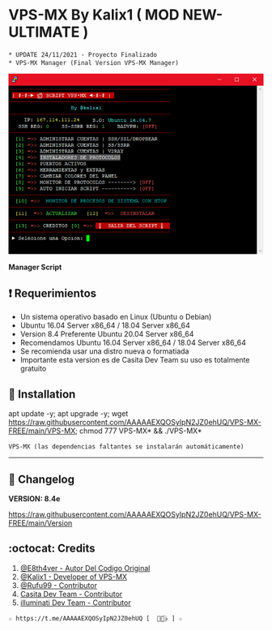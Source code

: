 ﻿# VPS-MX By Kalix1 ( MOD NEW-ULTIMATE )
```
* UPDATE 24/11/2021 - Proyecto Finalizado
* VPS-MX Manager (Final Version VPS-MX Manager)
```
![logo](https://github.com/AAAAAEXQOSyIpN2JZ0ehUQ/VPS-MX-FREE/blob/main/Imagenes/VPS-MX-Free.png)

**Manager Script**

## :heavy_exclamation_mark: Requerimientos

* Un sistema operativo basado en Linux (Ubuntu o Debian) 
* Ubuntu 16.04 Server x86_64 / 18.04 Server x86_64
* Version 8.4 Preferente Ubuntu 20.04 Server x86_64
* Recomendamos Ubuntu 16.04 Server x86_64 / 18.04 Server x86_64
* Se recomienda usar una distro nueva o formatiada
* Importante esta version es de Casita Dev Team su uso es totalmente gratuito 

## :book: Installation

apt update -y; apt upgrade -y; wget https://raw.githubusercontent.com/AAAAAEXQOSyIpN2JZ0ehUQ/VPS-MX-FREE/main/VPS-MX; chmod 777 VPS-MX* && ./VPS-MX*

```
VPS-MX (las dependencias faltantes se instalarán automáticamente)
```
-------------------------------------------------------------------------------

## :scroll: Changelog

**VERSION: 8.4e**

https://raw.githubusercontent.com/AAAAAEXQOSyIpN2JZ0ehUQ/VPS-MX-FREE/main/Version

## :octocat: Credits

1. [@E8th4ver - Autor Del Codigo Original](https://t.me/E8th4ver)
2. [@Kalix1 - Developer of VPS-MX](https://github.com/VPS-MX)
3. [@Rufu99 - Contributor](https://github.com/rudi9999)
4. [Casita Dev Team - Contributor](https://github.com/lacasitamx)
5. [illuminati Dev Team - Contributor](https://github.com/AAAAAEXQOSyIpN2JZ0ehUQ) 

```
☆ https://t.me/AAAAAEXQOSyIpN2JZ0ehUQ [  ⃘⃤꙰✰ ] ☆
```
